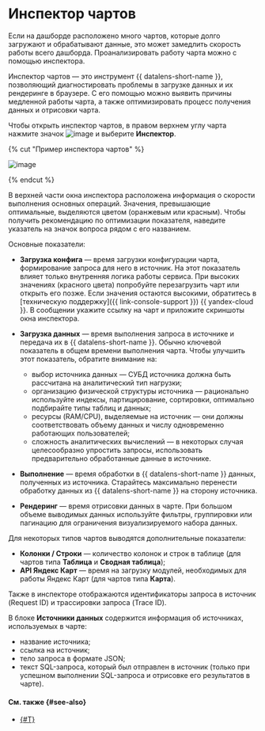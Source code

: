 # Инспектор чартов

Если на дашборде расположено много чартов, которые долго загружают и обрабатывают данные, это может замедлить скорость работы всего дашборда. Проанализировать работу чарта можно с помощью инспектора.

Инспектор чартов — это инструмент {{ datalens-short-name }}, позволяющий диагностировать проблемы в загрузке данных и их рендеринге в браузере. С его помощью можно выявить причины медленной работы чарта, а также оптимизировать процесс получения данных и отрисовки чарта.

​Чтобы открыть инспектор чартов, в правом верхнем углу чарта нажмите значок ![image](../../../_assets/console-icons/ellipsis.svg) и выберите **Инспектор**.

{% cut "Пример инспектора чартов" %}

![image](../../../_assets/datalens/concepts/inspector-message.png)

{% endcut %}

В верхней части окна инспектора расположена информация о скорости выполнения основных операций. Значения, превышающие оптимальные, выделяются цветом (оранжевым или красным). Чтобы получить рекомендацию по оптимизации показателя, наведите указатель на значок вопроса рядом с его названием.

Основные показатели:

* **Загрузка конфига** — время загрузки конфигурации чарта, формирование запроса для него в источник. На этот показатель влияет только внутренняя логика работы сервиса. При высоких значениях (красного цвета) попробуйте перезагрузить чарт или открыть его позже. Если значения остаются высокими, обратитесь в [техническую поддержку]({{ link-console-support }}) {{ yandex-cloud }}. В сообщении укажите ссылку на чарт и приложите скриншоты окна инспектора.
* **Загрузка данных** — время выполнения запроса в источнике и передача их в {{ datalens-short-name }}. Обычно ключевой показатель в общем времени выполнения чарта. Чтобы улучшить этот показатель, обратите внимание на:

  * выбор источника данных — СУБД источника должна быть рассчитана на аналитический тип нагрузки;
  * организацию физической структуры источника — рационально используйте индексы, партицирование, сортировки, оптимально подбирайте типы таблиц и данных;
  * ресурсы (RAM/CPU), выделяемые на источник — они должны соответствовать объему данных и числу одновременно работающих пользователей;
  * сложность аналитических вычислений — в некоторых случая целесообразно упростить запросы, использовать предварительно обработанные данные в источнике.

* **Выполнение** — время обработки в {{ datalens-short-name }} данных, полученных из источника. Старайтесь максимально перенести обработку данных из {{ datalens-short-name }} на сторону источника.
* **Рендеринг** — время отрисовки данных в чарте. При большом объеме выводимых данных используйте фильтры, группировки или пагинацию для ограничения визуализируемого набора данных.

Для некоторых типов чартов выводятся дополнительные показатели:


* **Колонки / Строки** — количество колонок и строк в таблице (для чартов типа **Таблица** и **Сводная таблица**);
* **API Яндекс Карт** — время на загрузку модулей, необходимых для работы Яндекс Карт (для чартов типа **Карта**).

Также в инспекторе отображаются идентификаторы запроса в источник (Request ID) и трассировки запроса (Trace ID).

В блоке **Источники данных** содержится информация об источниках, используемых в чарте:

* название источника;
* ссылка на источник;
* тело запроса в формате JSON;
* текст SQL-запроса, который был отправлен в источник (только при успешном выполнении SQL-запроса и отрисовке его результатов в чарте).

#### См. также {#see-also}

* [{#T}](../optimization_recommendations.md)